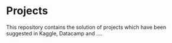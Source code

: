 # Projects
This repository  contains the solution of projects which have been suggested in Kaggle, Datacamp and .... 
